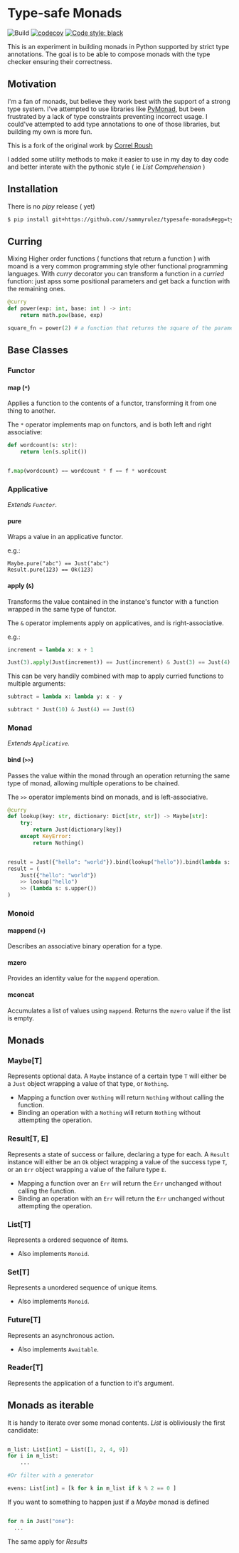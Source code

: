 # Type-safe Monads

![Build](https://github.com/sammyrulez/typesafe-monads/workflows/Build/badge.svg)
[![codecov](https://codecov.io/gh/sammyrulez/typesafe-monads/branch/master/graph/badge.svg)](https://codecov.io/gh/sammyrulez/typesafe-monads)
[![Code style: black](https://img.shields.io/badge/code%20style-black-000000.svg)](https://github.com/ambv/black)

This is an experiment in building monads in Python supported by strict
type annotations. The goal is to be able to compose monads with the
type checker ensuring their correctness.


## Motivation

I'm a fan of monads, but believe they work best with the support of a
strong type system. I've attempted to use libraries like
[PyMonad](https://pypi.org/project/PyMonad/), but been frustrated by a
lack of type constraints preventing incorrect usage. I could've
attempted to add type annotations to one of those libraries, but
building my own is more fun.

This is a fork of the original work by  [Correl Roush](http://correl.phoenixinquis.net/)

I added some utility methods to make it easier to use in my day to day code and better interate with the pythonic style ( ie _List Comprehension_ )

## Installation

There is no *pipy* release  ( yet)

```bash
$ pip install git+https://github.com//sammyrulez/typesafe-monads#egg=typesafe-monads-2 
```

## Curring

Mixing Higher order functions ( functions that return a function ) with moand is a very common programming style other functional programming languages.
With _curry_ decorator you can transform a function in a _curried_ function: just apss some positional parameters and get back a function with the remaining ones.

```python
@curry
def power(exp: int, base: int ) -> int:
    return math.pow(base, exp)

square_fn = power(2) # a function that returns the square of the parameter

```

## Base Classes

### Functor

#### map (`*`)

Applies a function to the contents of a functor, transforming it from
one thing to another.

The `*` operator implements map on functors, and is both left and
right associative:

```python
def wordcount(s: str):
    return len(s.split())


f.map(wordcount) == wordcount * f == f * wordcount
```

### Applicative

*Extends `Functor`.*

#### pure

Wraps a value in an applicative functor.

e.g.:

    Maybe.pure("abc") == Just("abc")
    Result.pure(123) == Ok(123)

#### apply (`&`)

Transforms the value contained in the instance's functor with a
function wrapped in the same type of functor.

The `&` operator implements apply on applicatives, and is
right-associative.

e.g.:

```python
increment = lambda x: x + 1

Just(3).apply(Just(increment)) == Just(increment) & Just(3) == Just(4)
```

This can be very handily combined with map to apply curried functions
to multiple arguments:

```python
subtract = lambda x: lambda y: x - y

subtract * Just(10) & Just(4) == Just(6)
```

### Monad

*Extends `Applicative`.*

#### bind (`>>`)

Passes the value within the monad through an operation returning the
same type of monad, allowing multiple operations to be chained.

The `>>` operator implements bind on monads, and is left-associative.

```python
@curry
def lookup(key: str, dictionary: Dict[str, str]) -> Maybe[str]:
    try:
        return Just(dictionary[key])
    except KeyError:
        return Nothing()


result = Just({"hello": "world"}).bind(lookup("hello")).bind(lambda s: s.upper())
result = (
    Just({"hello": "world"})
    >> lookup("hello")
    >> (lambda s: s.upper())
)
```

### Monoid

#### mappend (`+`)

Describes an associative binary operation for a type.

#### mzero

Provides an identity value for the `mappend` operation.

#### mconcat

Accumulates a list of values using `mappend`. Returns the `mzero`
value if the list is empty.

## Monads

### Maybe[T]

Represents optional data. A `Maybe` instance of a certain type `T` will
either be a `Just` object wrapping a value of that type, or `Nothing`.

- Mapping a function over `Nothing` will return `Nothing` without
  calling the function.
- Binding an operation with a `Nothing` will return `Nothing` without
  attempting the operation.

### Result[T, E]

Represents a state of success or failure, declaring a type for each. A
`Result` instance will either be an `Ok` object wrapping a value of
the success type `T`, or an `Err` object wrapping a value of the
failure type `E`.

- Mapping a function over an `Err` will return the `Err` unchanged
  without calling the function.
- Binding an operation with an `Err` will return the `Err` unchanged
  without attempting the operation.

### List[T]

Represents a ordered sequence of items.

- Also implements `Monoid`.

### Set[T]

Represents a unordered sequence of unique items.

- Also implements `Monoid`.

### Future[T]

Represents an asynchronous action.

- Also implements `Awaitable`.

### Reader[T]

Represents the application of a function to it's argument.

## Monads as iterable

It is handy to iterate over some monad contents. *List* is obliviously the first candidate:
```python

m_list: List[int] = List([1, 2, 4, 9])
for i in m_list:
    ...

#Or filter with a generator

evens: List[int] = [k for k in m_list if k % 2 == 0 ]

```

If you want to something to happen just if a *Maybe* monad is defined
```python

for n in Just("one"):
  ...

```

The same apply for *Results*


